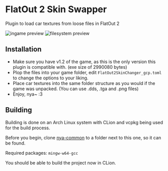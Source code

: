 # FlatOut 2 Skin Swapper

Plugin to load car textures from loose files in FlatOut 2

![ingame preview](https://i.imgur.com/wPFTYnE.png)
![filesystem preview](https://i.imgur.com/YUdDtLs.png)

## Installation

- Make sure you have v1.2 of the game, as this is the only version this plugin is compatible with. (exe size of 2990080 bytes)
- Plop the files into your game folder, edit `FlatOut2SkinChanger_gcp.toml` to change the options to your liking.
- Place car textures into the same folder structure as you would if the game was unpacked. (You can use .dds, .tga and .png files)
- Enjoy, nya~ :3

## Building

Building is done on an Arch Linux system with CLion and vcpkg being used for the build process. 

Before you begin, clone [nya-common](https://github.com/gaycoderprincess/nya-common) to a folder next to this one, so it can be found.

Required packages: `mingw-w64-gcc`

You should be able to build the project now in CLion.
